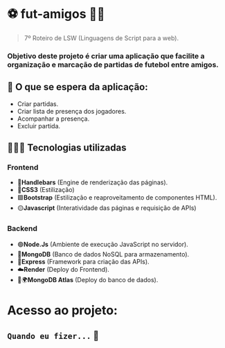 # ⚽ fut-amigos 🤝🏽
> 7º Roteiro de LSW (Linguagens de Script para a web).
### Objetivo deste projeto é criar uma aplicação que facilite a organização e marcação de partidas de futebol entre amigos.
## 📌 O que se espera da aplicação:
- Criar partidas.
- Criar lista de presença dos jogadores.
- Acompanhar a presença.
- Excluir partida.
## 👨🏾‍💻 Tecnologias utilizadas
### Frontend
- 🔶**Handlebars** (Engine de renderização das páginas).
- 🔹**CSS3** (Estilização)
- 🟪**Bootstrap** (Estilização e reaproveitamento de componentes HTML).
- 🟡**Javascript** (Interatividade das páginas e requisição de APIs)
### Backend
- 🟢**Node.Js** (Ambiente de execução JavaScript no servidor).
- 🍃**MongoDB** (Banco de dados NoSQL para armazenamento).
- 🚀**Express** (Framework para criação das APIs).
- ☁️**Render** (Deploy do Frontend).
- 🍃🌍**MongoDB Atlas** (Deploy do banco de dados).
# Acesso ao projeto: 
## `` Quando eu fizer... `` 🗿
